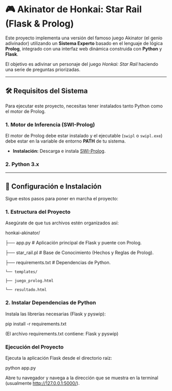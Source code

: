 # 🎮 Akinator de Honkai: Star Rail (Flask & Prolog)

Este proyecto implementa una versión del famoso juego Akinator (el genio adivinador) utilizando un **Sistema Experto** basado en el lenguaje de lógica **Prolog**, integrado con una interfaz web dinámica construida con **Python** y **Flask**.

El objetivo es adivinar un personaje del juego *Honkai: Star Rail* haciendo una serie de preguntas priorizadas.

---

## 🛠️ Requisitos del Sistema

Para ejecutar este proyecto, necesitas tener instalados tanto Python como el motor de Prolog.

### 1. Motor de Inferencia (SWI-Prolog)

El motor de Prolog debe estar instalado y el ejecutable (`swipl` o `swipl.exe`) debe estar en la variable de entorno **PATH** de tu sistema.

* **Instalación:** Descarga e instala [SWI-Prolog](https://www.swi-prolog.org/download/stable).

### 2. Python 3.x

---

## 🚀 Configuración e Instalación

Sigue estos pasos para poner en marcha el proyecto:

### 1. Estructura del Proyecto

Asegúrate de que tus archivos estén organizados así:

honkai-akinator/

├── app.py              # Aplicación principal de Flask y puente con Prolog.

├── star_rail.pl        # Base de Conocimiento (Hechos y Reglas de Prolog).

├── requirements.txt    # Dependencias de Python.

    └── templates/

    ├── juego_prolog.html

    └── resultado.html


### 2. Instalar Dependencias de Python
Instala las librerías necesarias (Flask y pyswip):

pip install -r requirements.txt

(El archivo requirements.txt contiene: Flask y pyswip)

### Ejecución del Proyecto
Ejecuta la aplicación Flask desde el directorio raíz:

python app.py

Abre tu navegador y navega a la dirección que se muestra en la terminal (usualmente http://127.0.0.1:5000/).

